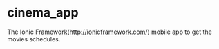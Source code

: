 # cinema_app

The Ionic Framework(http://ionicframework.com/) mobile app to get the movies schedules.
